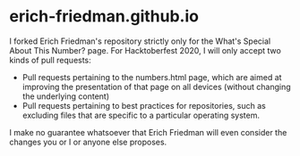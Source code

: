# erich-friedman.github.io

I forked Erich Friedman's repository strictly only for the What's Special About This Number? page. For Hacktoberfest 2020, I will only accept two kinds of pull requests:

* Pull requests pertaining to the numbers.html page, which are aimed at improving the presentation of that page on all devices (without changing the underlying content)
* Pull requests pertaining to best practices for repositories, such as excluding files that are specific to a particular operating system.

I make no guarantee whatsoever that Erich Friedman will even consider the changes you or I or anyone else proposes.
